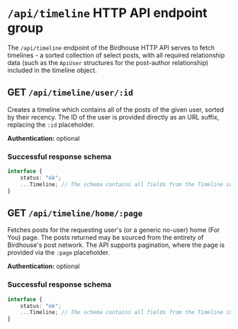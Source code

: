 # `/api/timeline` HTTP API endpoint group
The `/api/timeline` endpoint of the Birdhouse HTTP API serves to fetch timelines - a sorted collection of select posts, with all required relationship data (such as the `ApiUser` structures for the post-author relationship) included in the timeline object.

## GET `/api/timeline/user/:id`
Creates a timeline which contains all of the posts of the given user, sorted by their recency. The ID of the user is provided directly as an URL suffix, replacing the `:id` placeholder.

**Authentication:** optional

### Successful response schema
```ts
interface {
    status: "ok";
    ...Timeline; // The schema contains all fields from the Timeline interface.
}
```

## GET `/api/timeline/home/:page`
Fetches posts for the requesting user's (or a generic no-user) home (For You) page. The posts returned may be sourced from the entirety of Birdhouse's post network. The API supports pagination, where the page is provided via the `:page` placeholder.

**Authentication:** optional

### Successful response schema
```ts
interface {
    status: "ok";
    ...Timeline; // The schema contains all fields from the Timeline interface.
}
```
